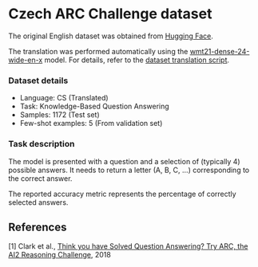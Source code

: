 # Czech ARC Challenge dataset

The original English dataset was obtained from [Hugging Face](https://huggingface.co/datasets/allenai/ai2_arc).

The translation was performed automatically using the [wmt21-dense-24-wide-en-x](https://huggingface.co/facebook/wmt21-dense-24-wide-en-x) model. For details, refer to the [dataset translation script](../dataset_translation.py).

### Dataset details

- Language: CS (Translated)
- Task: Knowledge-Based Question Answering
- Samples: 1172 (Test set)
- Few-shot examples: 5 (From validation set)

### Task description

The model is presented with a question and a selection of (typically 4) possible answers. It needs to return a letter (A, B, C, ...) corresponding to the correct answer.

The reported accuracy metric represents the percentage of correctly selected answers.

## References

[1] Clark et al., [Think you have Solved Question Answering? Try ARC, the AI2 Reasoning Challenge](https://arxiv.org/abs/1803.05457), 2018
